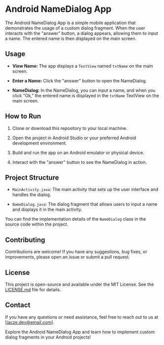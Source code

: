 # Android NameDialog App

The Android NameDialog App is a simple mobile application that demonstrates the usage of a custom dialog fragment. When the user interacts with the "answer" button, a dialog appears, allowing them to input a name. The entered name is then displayed on the main screen.

## Usage

- **View Name:** The app displays a `TextView` named `txtName` on the main screen.

- **Enter a Name:** Click the "answer" button to open the NameDialog.

- **NameDialog:** In the NameDialog, you can input a name, and when you click "Ok," the entered name is displayed in the `txtName` TextView on the main screen.

## How to Run

1. Clone or download this repository to your local machine.

2. Open the project in Android Studio or your preferred Android development environment.

3. Build and run the app on an Android emulator or physical device.

4. Interact with the "answer" button to see the NameDialog in action.

## Project Structure

- `MainActivity.java`: The main activity that sets up the user interface and handles the dialog.

- `NameDialog.java`: The dialog fragment that allows users to input a name and displays it in the main activity.

You can find the implementation details of the `NameDialog` class in the source code within the project.

## Contributing

Contributions are welcome! If you have any suggestions, bug fixes, or improvements, please open an issue or submit a pull request.

## License

This project is open-source and available under the MIT License. See the [LICENSE.md](LICENSE.md) file for details.

## Contact

If you have any questions or need assistance, feel free to reach out to us at [jacze.dev@email.com].

Explore the Android NameDialog App and learn how to implement custom dialog fragments in your Android projects!
